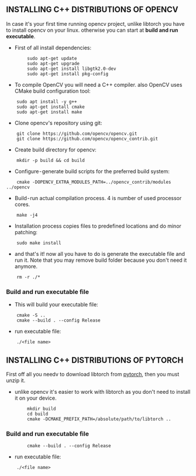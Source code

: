 ## INSTALLING C++ DISTRIBUTIONS OF OPENCV


In case it's your first time running opencv project, unlike libtorch you have to install opencv on your linux. otherwise you can start at **build and run executable**.


- First of all install dependencies:
```shell 
        sudo apt-get update
        sudo apt-get upgrade
        sudo apt-get install libgtk2.0-dev 
        sudo apt-get install pkg-config
```

- To compile OpenCV you will need a C++ compiler. also OpenCV uses CMake build configuration tool:
```shell
    sudo apt install -y g++
    sudo apt-get install cmake
    sudo apt-get install make
```

- Clone opencv's repository using git:
```shell
    git clone https://github.com/opencv/opencv.git
    git clone https://github.com/opencv/opencv_contrib.git
```

- Create build directory for opencv:
```shell
    mkdir -p build && cd build
```

- Configure - generate build scripts for the preferred build system:
```shell
    cmake -DOPENCV_EXTRA_MODULES_PATH=../opencv_contrib/modules ../opencv
```

- Build - run actual compilation process. 4 is number of used processor cores.
```shell
    make -j4
```

- Installation process copies files to predefined locations and do minor patching:
```shell
    sudo make install
```

- and that's it! now all you have to do is generate the executable file and run it.
Note that you may remove build folder because you don't need it anymore.
```shell
    rm -r ./*
```
### Build and run executable file
- This will build your executable file:
```shell
    cmake -S ..
    cmake --build . --config Release
```

- run executable file:
```shell
    ./<file name>
```
## INSTALLING C++ DISTRIBUTIONS OF PYTORCH
First off all you needv to download libtorch from <a href='https://pytorch.org/'>pytorch</a>, then you must unzip it.


- unlike opencv it's easier to work with libtorch as you don't need to install it on your device.
```shell
        mkdir build
        cd build
        cmake -DCMAKE_PREFIX_PATH=/absolute/path/to/libtorch ..
```
### Build and run executable file
```shell
        cmake --build . --config Release 
```
- run executable file:
```shell
    ./<file name>
```
